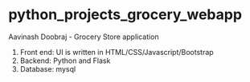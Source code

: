 # python_projects_grocery_webapp
Aavinash Doobraj - Grocery Store application

1. Front end: UI is written in HTML/CSS/Javascript/Bootstrap
2. Backend: Python and Flask
3. Database: mysql

